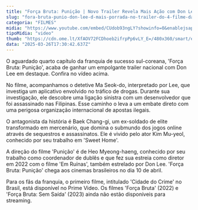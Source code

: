 ```yaml
---
title: "Força Bruta: Punição | Novo Trailer Revela Mais Ação com Don Lee"
slug: "fora-bruta-punio-don-lee-d-mais-porrada-no-trailer-do-4-filme-da-saga"
categoria: "FILMES"
midia: "https://www.youtube.com/embed/CUdob93ngLY?showinfo=0&enablejsapi=1"
tipoMidia: "video"
thumb: "https://cdn.ome.lt/XfAOV72FCDhoeb2ifrpPp6vLY_E=/480x360/smart/extras/conteudos/don_lee_TvOJT8s.png"
data: "2025-03-26T17:30:42.637Z"
---
```


O aguardado quarto capítulo da franquia de sucesso sul-coreana, 'Força Bruta: Punição', acaba de ganhar um empolgante trailer nacional com Don Lee em destaque. Confira no vídeo acima.

No filme, acompanhamos o detetive Ma Seok-do, interpretado por Lee, que investiga um aplicativo envolvido no tráfico de drogas. Durante sua investigação, ele descobre uma ligação sinistra com um desenvolvedor que foi assassinado nas Filipinas. Esse caminho o leva a um embate direto com uma perigosa organização internacional de apostas ilegais.

O antagonista da história é Baek Chang-gi, um ex-soldado de elite transformado em mercenário, que domina o submundo dos jogos online através de sequestros e assassinatos. Ele é vivido pelo ator Kim Mu-yeol, conhecido por seu trabalho em 'Sweet Home'.

A direção do filme 'Punição' é de Heo Myeong-haeng, conhecido por seu trabalho como coordenador de dublês e que fez sua estreia como diretor em 2022 com o filme 'Em Ruínas', também estrelado por Don Lee. 'Força Bruta: Punição' chega aos cinemas brasileiros no dia 10 de abril.

Para os fãs da franquia, o primeiro filme, intitulado 'Cidade do Crime' no Brasil, está disponível no Prime Video. Os filmes 'Força Bruta' (2022) e 'Força Bruta: Sem Saída' (2023) ainda não estão disponíveis para streaming.